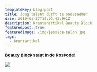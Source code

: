 ```yaml
---
templateKey: blog-post
title: Jong talent durft te ondernemen
date: 2019-02-27T19:06:45.961Z
description: Krantenartikel Beauty Block
featuredpost: true
featuredimage: /img/jessica-salon.jpg
tags:
  - krantartikel
---
```

**Beauty Block staat in de Rosbode!**

![](/img/jessica-salon.jpg)